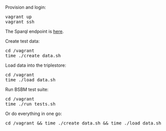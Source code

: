 Provision and login:
<pre>
vagrant up
vagrant ssh
</pre>

The Sparql endpoint is [here](http://localhost:8081/sparql).

Create test data:
<pre>
cd /vagrant
time ./create_data.sh
</pre>

Load data into the triplestore:
<pre>
cd /vagrant
time ./load_data.sh
</pre>

Run BSBM test suite:

<pre>
cd /vagrant
time ./run_tests.sh
</pre>

Or do everything in one go:
<pre>
cd /vagrant && time ./create_data.sh && time ./load_data.sh && time ./run_tests.sh
</pre>
